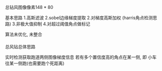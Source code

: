 总钻风图像像素148 * 80

基本思路
1.高斯滤波
2.sobel边缘梯度提取
2.对梯度高斯加权 (harris角点检测思路)
3.非极大值抑制
4.对超过阈值角点做标记

算法未优化, 未整合

####
总风钻总体思路

实时检测获取跑道两侧图像梯度信息
若有多个置信度高的角点在某一侧, 即
小车往某一侧跑(也需要跑个死距离)

####
